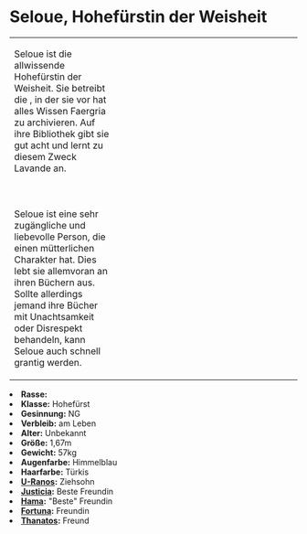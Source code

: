 # Seloue, Hohefürstin der Weisheit

<primary-label ref="npc"/>

<secondary-label ref="faergria"/>

<secondary-label ref="2"/>

<table>
<tr><td>
<p>
Seloue ist die allwissende Hohefürstin der Weisheit. Sie betreibt die
<a href="Blooming-Fjord.md" anchor="gro-e-bibliothek-von-hal"></a>, in der sie vor hat alles Wissen Faergria zu
archivieren. Auf ihre Bibliothek gibt sie gut acht und lernt zu diesem Zweck Lavande an.
<br></br><br></br>
Seloue ist eine sehr zugängliche und liebevolle Person, die einen mütterlichen Charakter hat. Dies lebt sie allemvoran
an ihren Büchern aus. Sollte allerdings jemand ihre Bücher mit Unachtsamkeit oder Disrespekt behandeln, kann Seloue
auch schnell grantig werden.
</p>

</td><td width="300">
<!-- Edit here -->
<img src="seloue.png" alt="" />
</td></tr>
</table>

<procedure title="Allgemeine Informationen">
<list columns="3">
<li><b>Rasse:</b> <a href="Folks.md" anchor="halbelfen"></a></li>
<li><b>Klasse:</b> Hohefürst</li>
<li><b>Gesinnung:</b> NG</li>
<li><b>Verbleib:</b> am Leben</li>
</list>
</procedure>

<procedure title="Aussehen">
<list columns="3">
<li><b>Alter:</b> Unbekannt</li>
<li><b>Größe:</b> 1,67m</li>
<li><b>Gewicht:</b> 57kg</li>
<li><b>Augenfarbe:</b> Himmelblau</li>
<li><b>Haarfarbe:</b> Türkis</li>
<!-- <li><b>Maße:</b> 95/71-62-90</li> -->
</list>
</procedure>

<procedure title="Beziehungen">
<list columns="3">
<!-- <li><b><a href="Lavande.md">Lavande</a>:</b> Lehrling</li> -->
<li><b><a href="U-Ranos.md">U-Ranos</a>:</b> Ziehsohn</li>
<li><b><a href="Justicia.md">Justicia</a>:</b> Beste Freundin</li>
<li><b><a href="Hama.md">Hama</a>:</b> "Beste" Freundin</li>
<li><b><a href="Fortuna.md">Fortuna</a>:</b> Freundin</li>
<li><b><a href="Thanatos.md">Thanatos</a>:</b> Freund</li>
<!-- <li><b><a href="Adamar.md">Adamar</a>:</b> Freund</li> -->
</list>
</procedure>


<!--
## Notizen

- **Ziele:** Den Bewohnern Faergrias Wissen zugänglicher machen, Bildung für alle, Wissen archivieren
- **Geheimnisse:** Praktisch alles
-->